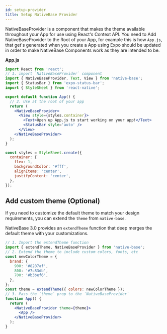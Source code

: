 ```yaml
---
id: setup-provider
title: Setup NativeBase Provider
---
```


NativeBaseProvider is a component that makes the theme available throughout your App for use using React's Context API. You need to Add NativeBaseProvider to the Root of your App, for example this is how `App.js`, that get's generated when you create a App using Expo should be updated in order to make NativeBase Components work as they are intended to be.

**App.js**

```jsx
import React from 'react';
// 1. import `NativeBaseProvider` component
import { NativeBaseProvider, Text, View } from 'native-base';
import { StatusBar } from 'expo-status-bar';
import { StyleSheet } from 'react-native';

export default function App() {
  // 2. Use at the root of your app
  return (
    <NativeBaseProvider>
      <View style={styles.container}>
        <Text>Open up App.js to start working on your app!</Text>
        <StatusBar style='auto' />
      </View>
    </NativeBaseProvider>
  );
}

const styles = StyleSheet.create({
  container: {
    flex: 1,
    backgroundColor: '#fff',
    alignItems: 'center',
    justifyContent: 'center',
  },
});
```

## **Add custom theme (Optional)**

If you need to customize the default theme to match your design requirements, you can extend the `theme` from `native-base`.

NativeBase 3.0 provides an `extendTheme` function that deep merges the default theme with your customizations.

```jsx
// 1. Import the extendTheme function
import { extendTheme, NativeBaseProvider } from 'native-base';
// 2. Extend the theme to include custom colors, fonts, etc
const newColorTheme = {
  brand: {
    900: '#8287af',
    800: '#7c83db',
    700: '#b3bef6',
  },
};
const theme = extendTheme({ colors: newColorTheme });
// 3. Pass the `theme` prop to the `NativeBaseProvider`
function App() {
  return (
    <NativeBaseProvider theme={theme}>
      <App />
    </NativeBaseProvider>
  );
}
```
